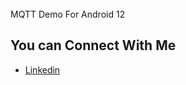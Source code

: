 <br/>
MQTT Demo For Android 12
<br/>

## You can Connect With Me

- [Linkedin](https://www.linkedin.com/in/kirandhiyad/)

